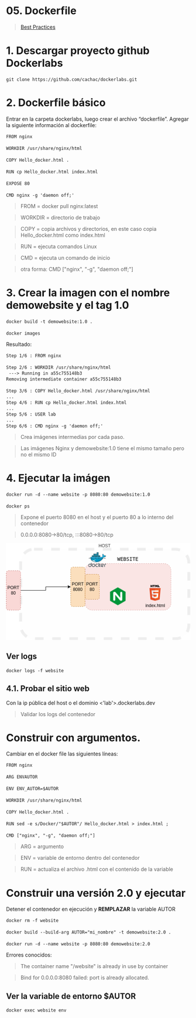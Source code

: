 # 05. Dockerfile <!-- omit in TOC -->

> [Best Practices](https://docs.docker.com/develop/develop-images/dockerfile_best-practices/)

# 1. Descargar proyecto github Dockerlabs
```vim
git clone https://github.com/cachac/dockerlabs.git
```

# 2. Dockerfile básico
Entrar en la carpeta dockerlabs, luego crear el archivo “dockerfile”. Agregar la siguiente información al dockerfile:

```vim
FROM nginx

WORKDIR /usr/share/nginx/html

COPY Hello_docker.html .

RUN cp Hello_docker.html index.html

EXPOSE 80

CMD nginx -g 'daemon off;'
```

> FROM = docker pull nginx:latest

> WORKDIR = directorio de trabajo

> COPY = copia archivos y directorios, en este caso copia Hello_docker.html como index.html

> RUN = ejecuta comandos Linux

> CMD = ejecuta un comando de inicio

> otra forma: CMD ["nginx", "-g", "daemon off;"]


# 3. Crear la imagen con el nombre demowebsite y el tag 1.0
```vim
docker build -t demowebsite:1.0 .

docker images
```
Resultado:
```
Step 1/6 : FROM nginx

Step 2/6 : WORKDIR /usr/share/nginx/html
 ---> Running in a55c755148b3
Removing intermediate container a55c755148b3

Step 3/6 : COPY Hello_docker.html /usr/share/nginx/html
...
Step 4/6 : RUN cp Hello_docker.html index.html
...
Step 5/6 : USER lab
...
Step 6/6 : CMD nginx -g 'daemon off;'
```

> Crea imágenes intermedias por cada paso.

> Las imágenes Nginx y demowebsite:1.0 tiene el mismo tamaño pero no el mismo ID

# 4. Ejecutar la imágen
```vim
docker run -d --name website -p 8080:80 demowebsite:1.0

docker ps
```

> Expone el puerto 8080 en el host y el puerto 80 a lo interno del contenedor

> 0.0.0.0:8080->80/tcp, :::8080->80/tcp

![docker](https://raw.githubusercontent.com/cachac/dockerlabs/main/static/assets/img/Dockerlabs-Docker%20Ports-Nginx.png)

## Ver logs
```vim
docker logs -f website
```
## 4.1. Probar el sitio web
Con la ip pública del host o el dominio <'lab'>.dockerlabs.dev

> Validar los logs del contenedor


# Construir con argumentos.
Cambiar en el docker file las siguientes líneas:
```vim
FROM nginx

ARG ENVAUTOR

ENV ENV_AUTOR=$AUTOR

WORKDIR /usr/share/nginx/html

COPY Hello_docker.html .

RUN sed -e s/Docker/"$AUTOR"/ Hello_docker.html > index.html ;

CMD ["nginx", "-g", "daemon off;"]
```

> ARG = argumento

> ENV = variable de entorno dentro del contenedor

> RUN = actualiza el archivo .html con el contenido de la variable


# Construir una versión 2.0 y ejecutar

Detener el contenedor en ejecución y **REMPLAZAR** la variable AUTOR
```vim
docker rm -f website

docker build --build-arg AUTOR="mi_nombre" -t demowebsite:2.0 .

docker run -d --name website -p 8080:80 demowebsite:2.0

```

Errores conocidos:
> The container name "/website" is already in use by container

> Bind for 0.0.0.0:8080 failed: port is already allocated.

## Ver la variable de entorno $AUTOR
```vim
docker exec website env
```



